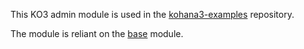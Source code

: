 This KO3 admin module is used in the [kohana3-examples](https://github.com/badsyntax/kohana3-examples) repository.

The module is reliant on the [base](https://github.com/badsyntax/kohana3-base) module.